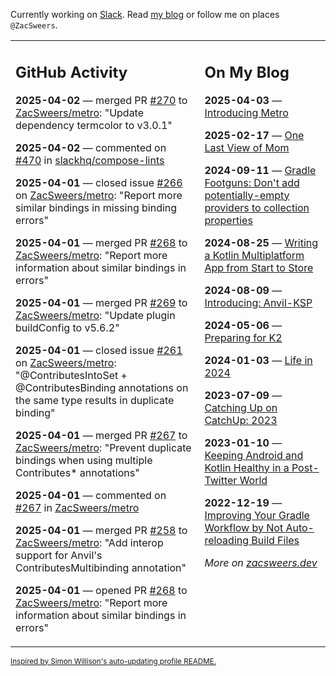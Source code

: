 Currently working on [Slack](https://slack.com/). Read [my blog](https://zacsweers.dev/) or follow me on places `@ZacSweers`.

<table><tr><td valign="top" width="60%">

## GitHub Activity
<!-- githubActivity starts -->
**2025-04-02** — merged PR [#270](https://github.com/ZacSweers/metro/pull/270) to [ZacSweers/metro](https://github.com/ZacSweers/metro): "Update dependency termcolor to v3.0.1"

**2025-04-02** — commented on [#470](https://github.com/slackhq/compose-lints/issues/470#issuecomment-2773020325) in [slackhq/compose-lints](https://github.com/slackhq/compose-lints)

**2025-04-01** — closed issue [#266](https://github.com/ZacSweers/metro/issues/266) on [ZacSweers/metro](https://github.com/ZacSweers/metro): "Report more similar bindings in missing binding errors"

**2025-04-01** — merged PR [#268](https://github.com/ZacSweers/metro/pull/268) to [ZacSweers/metro](https://github.com/ZacSweers/metro): "Report more information about similar bindings in errors"

**2025-04-01** — merged PR [#269](https://github.com/ZacSweers/metro/pull/269) to [ZacSweers/metro](https://github.com/ZacSweers/metro): "Update plugin buildConfig to v5.6.2"

**2025-04-01** — closed issue [#261](https://github.com/ZacSweers/metro/issues/261) on [ZacSweers/metro](https://github.com/ZacSweers/metro): "@ContributesIntoSet + @ContributesBinding annotations on the same type results in duplicate binding"

**2025-04-01** — merged PR [#267](https://github.com/ZacSweers/metro/pull/267) to [ZacSweers/metro](https://github.com/ZacSweers/metro): "Prevent duplicate bindings when using multiple Contributes* annotations"

**2025-04-01** — commented on [#267](https://github.com/ZacSweers/metro/pull/267#issuecomment-2770581274) in [ZacSweers/metro](https://github.com/ZacSweers/metro)

**2025-04-01** — merged PR [#258](https://github.com/ZacSweers/metro/pull/258) to [ZacSweers/metro](https://github.com/ZacSweers/metro): "Add interop support for Anvil's ContributesMultibinding annotation"

**2025-04-01** — opened PR [#268](https://github.com/ZacSweers/metro/pull/268) to [ZacSweers/metro](https://github.com/ZacSweers/metro): "Report more information about similar bindings in errors"
<!-- githubActivity ends -->
</td><td valign="top" width="40%">

## On My Blog
<!-- blog starts -->
**2025-04-03** — [Introducing Metro](https://www.zacsweers.dev/introducing-metro/)

**2025-02-17** — [One Last View of Mom](https://www.zacsweers.dev/one-last-view-of-mom/)

**2024-09-11** — [Gradle Footguns: Don't add potentially-empty providers to collection properties](https://www.zacsweers.dev/gradle-footgun-adding-empty-providers-to-collection-properties/)

**2024-08-25** — [Writing a Kotlin Multiplatform App from Start to Store](https://www.zacsweers.dev/writing-a-kotlin-multiplatform-app-from-start-to-store/)

**2024-08-09** — [Introducing: Anvil-KSP](https://www.zacsweers.dev/introducing-anvil-ksp/)

**2024-05-06** — [Preparing for K2](https://www.zacsweers.dev/preparing-for-k2/)

**2024-01-03** — [Life in 2024](https://www.zacsweers.dev/life-in-2024/)

**2023-07-09** — [Catching Up on CatchUp: 2023](https://www.zacsweers.dev/catching-up-on-catchup-2023/)

**2023-01-10** — [Keeping Android and Kotlin Healthy in a Post-Twitter World](https://www.zacsweers.dev/keeping-android-healthy/)

**2022-12-19** — [Improving Your Gradle Workflow by Not Auto-reloading Build Files](https://www.zacsweers.dev/improving-your-workflow-by-not-auto-reloading-build-files/)
<!-- blog ends -->
_More on [zacsweers.dev](https://zacsweers.dev/)_
</td></tr></table>

<sub><a href="https://simonwillison.net/2020/Jul/10/self-updating-profile-readme/">Inspired by Simon Willison's auto-updating profile README.</a></sub>